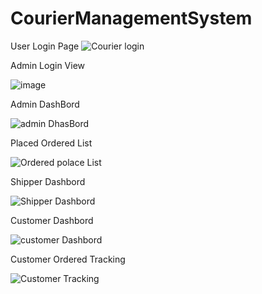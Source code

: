 # CourierManagementSystem
User Login Page
![Courier login](https://github.com/shohag66/CourierManagementSystem/assets/107748509/a314b0b1-a1be-4527-a17a-f3ed96e01e18)

Admin Login View

![image](https://github.com/shohag66/CourierManagementSystem/assets/107748509/ccb3d304-5c30-4224-8558-04aa54db25c0)

Admin DashBord

![admin DhasBord](https://github.com/shohag66/CourierManagementSystem/assets/107748509/60444297-6397-4c2a-9f5a-3a88458ffc19)

Placed Ordered List

![Ordered polace List](https://github.com/shohag66/CourierManagementSystem/assets/107748509/62f27799-4ed1-447c-a42b-8a044720fe4c)

Shipper Dashbord

![Shipper Dashbord](https://github.com/shohag66/CourierManagementSystem/assets/107748509/f9b2295d-43ee-4274-835b-a2be0d72c45b)

Customer Dashbord

![customer Dashbord](https://github.com/shohag66/CourierManagementSystem/assets/107748509/0d9185ec-99a1-4349-86c6-f248966ec827)

Customer  Ordered Tracking

![Customer Tracking](https://github.com/shohag66/CourierManagementSystem/assets/107748509/1374e761-061c-4e16-9888-e0a6c6d8f1d5)
